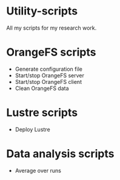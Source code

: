 # Utility-scripts
All my scripts for my research work.

# OrangeFS scripts
- Generate configuration file
- Start/stop OrangeFS server
- Start/stop OrangeFS client
- Clean OrangeFS data

# Lustre scripts
- Deploy Lustre

# Data analysis scripts
- Average over runs

